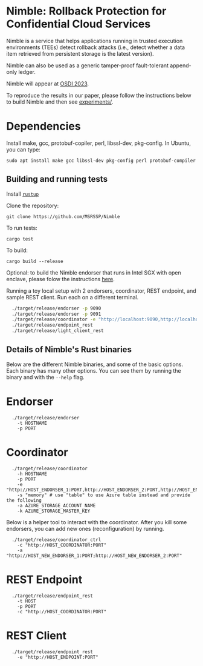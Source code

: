 # Nimble: Rollback Protection for Confidential Cloud Services 

Nimble is a service that helps applications running in trusted execution environments (TEEs) detect 
rollback attacks (i.e., detect whether a data item retrieved from persistent storage is the latest version).

Nimble can also be used as a generic tamper-proof fault-tolerant append-only ledger.

Nimble will appear at [OSDI 2023](https://www.usenix.org/conference/osdi23).


To reproduce the results in our paper, please follow the instructions below
to build Nimble and then see [experiments/](experiments/).

# Dependencies

Install make, gcc, protobuf-copiler, perl, libssl-dev, pkg-config. In Ubuntu, you can type:

```text
sudo apt install make gcc libssl-dev pkg-config perl protobuf-compiler
```

## Building and running tests

Install [`rustup`](https://rustup.rs/)

Clone the repository:

```text
git clone https://github.com/MSRSSP/Nimble
```

To run tests:

```text
cargo test
```

To build:

```text
cargo build --release
```

Optional: to build the Nimble endorser that runs in Intel SGX with open enclave, please folow the instructions [here](endorser-openenclave/).


Running a toy local setup with 2 endorsers, coordinator, REST endpoint, and sample REST client.
Run each on a different terminal.


  ```bash
    ./target/release/endorser -p 9090
    ./target/release/endorser -p 9091 
    ./target/release/coordinator -e "http://localhost:9090,http://localhost:9091" 
    ./target/release/endpoint_rest
    ./target/release/light_client_rest
  ```


## Details of Nimble's Rust binaries

Below are the different Nimble binaries, and some of the basic
options. Each binary has many other options. You can see them by
running the binary and with the `--help` flag.


# Endorser

```
  ./target/release/endorser
    -t HOSTNAME
    -p PORT 
```

# Coordinator

```
  ./target/release/coordinator
    -h HOSTNAME
    -p PORT
    -e "http://HOST_ENDORSER_1:PORT,http://HOST_ENDORSER_2:PORT,http://HOST_ENDORSER_3:PORT" 
    -s "memory" # use "table" to use Azure table instead and provide the following
    -a AZURE_STORAGE_ACCOUNT_NAME
    -k AZURE_STORAGE_MASTER_KEY
```

Below is a helper tool to interact with the coordinator. After you
kill some endorsers, you can add new ones (reconfiguration) by running.

```
  ./target/release/coordinator_ctrl 
    -c "http://HOST_COORDINATOR:PORT" 
    -a "http://HOST_NEW_ENDORSER_1:PORT;http://HOST_NEW_ENDORSER_2:PORT"
```

# REST Endpoint

```
  ./target/release/endpoint_rest
    -t HOST
    -p PORT
    -c "http://HOST_COORDINATOR:PORT"
```


# REST Client 

```
  ./target/release/endpoint_rest
    -e "http://HOST_ENDPOINT:PORT"
```
